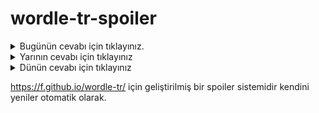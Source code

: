 # wordle-tr-spoiler

<details>
  <summary>Bugünün cevabı için tıklayınız.</summary>
  <br>
    <b> yosma </b>
</details>

<details>
  <summary>Yarının cevabı için tıklayınız</summary>
  <br>
   <b> lavaş </b>
</details>

<details>
  <summary>Dünün cevabı için tıklayınız </summary>
  <br>
  <b> kayıt </b>
</details>

https://f.github.io/wordle-tr/ için geliştirilmiş bir spoiler sistemidir kendini yeniler otomatik olarak.

